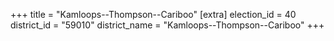 +++
title = "Kamloops--Thompson--Cariboo"
[extra]
election_id = 40
district_id = "59010"
district_name = "Kamloops--Thompson--Cariboo"
+++
